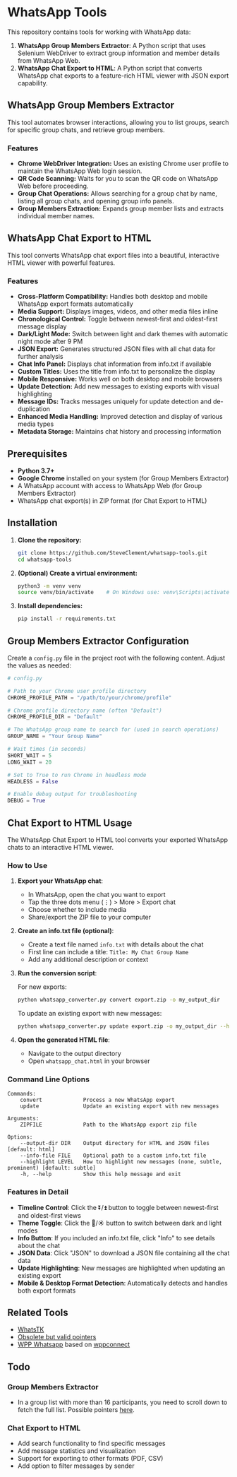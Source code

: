 # WhatsApp Tools

This repository contains tools for working with WhatsApp data:

1. **WhatsApp Group Members Extractor**: A Python script that uses Selenium WebDriver to extract group information and member details from WhatsApp Web.
2. **WhatsApp Chat Export to HTML**: A Python script that converts WhatsApp chat exports to a feature-rich HTML viewer with JSON export capability.

## WhatsApp Group Members Extractor

This tool automates browser interactions, allowing you to list groups, search for specific group chats, and retrieve group members.

### Features

- **Chrome WebDriver Integration:** Uses an existing Chrome user profile to maintain the WhatsApp Web login session.
- **QR Code Scanning:** Waits for you to scan the QR code on WhatsApp Web before proceeding.
- **Group Chat Operations:** Allows searching for a group chat by name, listing all group chats, and opening group info panels.
- **Group Members Extraction:** Expands group member lists and extracts individual member names.

## WhatsApp Chat Export to HTML

This tool converts WhatsApp chat export files into a beautiful, interactive HTML viewer with powerful features.

### Features

- **Cross-Platform Compatibility:** Handles both desktop and mobile WhatsApp export formats automatically
- **Media Support:** Displays images, videos, and other media files inline
- **Chronological Control:** Toggle between newest-first and oldest-first message display
- **Dark/Light Mode:** Switch between light and dark themes with automatic night mode after 9 PM
- **JSON Export:** Generates structured JSON files with all chat data for further analysis
- **Chat Info Panel:** Displays chat information from info.txt if available
- **Custom Titles:** Uses the title from info.txt to personalize the display
- **Mobile Responsive:** Works well on both desktop and mobile browsers
- **Update Detection:** Add new messages to existing exports with visual highlighting
- **Message IDs:** Tracks messages uniquely for update detection and de-duplication
- **Enhanced Media Handling:** Improved detection and display of various media types
- **Metadata Storage:** Maintains chat history and processing information

## Prerequisites

- **Python 3.7+**
- **Google Chrome** installed on your system (for Group Members Extractor)
- A WhatsApp account with access to WhatsApp Web (for Group Members Extractor)
- WhatsApp chat export(s) in ZIP format (for Chat Export to HTML)

## Installation

1. **Clone the repository:**

    ```bash
    git clone https://github.com/SteveClement/whatsapp-tools.git
    cd whatsapp-tools
    ```

2. **(Optional) Create a virtual environment:**

    ```bash
    python3 -m venv venv
    source venv/bin/activate    # On Windows use: venv\Scripts\activate
    ```

3. **Install dependencies:**

    ```bash
    pip install -r requirements.txt
    ```

## Group Members Extractor Configuration

Create a `config.py` file in the project root with the following content. Adjust the values as needed:

```python
# config.py

# Path to your Chrome user profile directory
CHROME_PROFILE_PATH = "/path/to/your/chrome/profile"

# Chrome profile directory name (often "Default")
CHROME_PROFILE_DIR = "Default"

# The WhatsApp group name to search for (used in search operations)
GROUP_NAME = "Your Group Name"

# Wait times (in seconds)
SHORT_WAIT = 5
LONG_WAIT = 20

# Set to True to run Chrome in headless mode
HEADLESS = False

# Enable debug output for troubleshooting
DEBUG = True
```

## Chat Export to HTML Usage

The WhatsApp Chat Export to HTML tool converts your exported WhatsApp chats to an interactive HTML viewer.

### How to Use

1. **Export your WhatsApp chat**:
   - In WhatsApp, open the chat you want to export
   - Tap the three dots menu (⋮) > More > Export chat
   - Choose whether to include media
   - Share/export the ZIP file to your computer

2. **Create an info.txt file (optional)**:
   - Create a text file named `info.txt` with details about the chat
   - First line can include a title: `Title: My Chat Group Name`
   - Add any additional description or context

3. **Run the conversion script**:
   
   For new exports:
   ```bash
   python whatsapp_converter.py convert export.zip -o my_output_dir
   ```

   To update an existing export with new messages:
   ```bash
   python whatsapp_converter.py update export.zip -o my_output_dir --highlight subtle
   ```

4. **Open the generated HTML file**:
   - Navigate to the output directory
   - Open `whatsapp_chat.html` in your browser

### Command Line Options

```
Commands:
    convert             Process a new WhatsApp export
    update              Update an existing export with new messages

Arguments:
    ZIPFILE             Path to the WhatsApp export zip file
    
Options:
    --output-dir DIR    Output directory for HTML and JSON files [default: html]
    --info-file FILE    Optional path to a custom info.txt file
    --highlight LEVEL   How to highlight new messages (none, subtle, prominent) [default: subtle]
    -h, --help          Show this help message and exit
```

### Features in Detail

- **Timeline Control**: Click the ⏬/⏫ button to toggle between newest-first and oldest-first views
- **Theme Toggle**: Click the 🌙/☀️ button to switch between dark and light modes
- **Info Button**: If you included an info.txt file, click "Info" to see details about the chat
- **JSON Data**: Click "JSON" to download a JSON file containing all the chat data
- **Update Highlighting**: New messages are highlighted when updating an existing export
- **Mobile & Desktop Format Detection**: Automatically detects and handles both export formats

## Related Tools

- [WhatsTK](https://whatstk.readthedocs.io/en/latest/)
- [Obsolete but valid pointers](https://github.com/GabriellBP/whatsapp-web-scraping)
- [WPP Whatsapp](https://github.com/3mora2/WPP_Whatsapp) based on [wppconnect](https://github.com/wppconnect-team/wppconnect)

## Todo

### Group Members Extractor
- In a group list with more than 16 participants, you need to scroll down to fetch the full list. Possible pointers [here](https://stackoverflow.com/questions/61826721/how-to-scrape-elements-of-whatsapp-web-using-selenium).

### Chat Export to HTML
- Add search functionality to find specific messages
- Add message statistics and visualization
- Support for exporting to other formats (PDF, CSV)
- Add option to filter messages by sender
